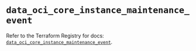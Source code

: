 # `data_oci_core_instance_maintenance_event`

Refer to the Terraform Registry for docs: [`data_oci_core_instance_maintenance_event`](https://registry.terraform.io/providers/oracle/oci/7.19.0/docs/data-sources/core_instance_maintenance_event).
